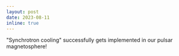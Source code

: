 ```yaml
---
layout: post
date: 2023-08-11
inline: true
---
```


"Synchrotron cooling" successfully gets implemented in our pulsar magnetosphere!
